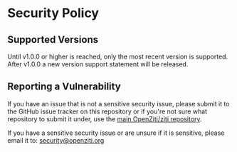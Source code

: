 # Security Policy

## Supported Versions

Until v1.0.0 or higher is reached, only the most recent version is supported. After v1.0.0 a new version support statement will be released.

## Reporting a Vulnerability

If you have an issue that is not a sensitive security issue, please submit it to the GitHub issue tracker on this repository
or if you're not sure what repository to submit it under, use the [main OpenZiti/ziti repository](https://github.com/cosmic-cloak/ztna/issues).

If you have a sensitive security issue or are unsure if it is sensitive, please email it to: security@openziti.org
